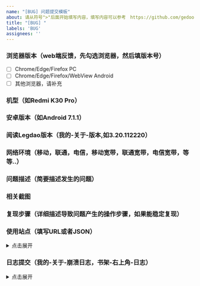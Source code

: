 ```yaml
---
name: "[BUG] 问题提交模板"
about: 请从符号">"后面开始填写内容，填写内容可以参考　https://github.com/gedoor/legado/issues/505　　　　　　　　　　　　　　　　　　　　
title: "[BUG] "
labels: 'BUG'
assignees: ''
---
```



### 浏览器版本（web端反馈，先勾选浏览器，然后填版本号）
* [ ] Chrome/Edge/Firefox PC
* [ ] Chrome/Edge/Firefox/WebView Android
* [ ] 其他浏览器，请补充
>

### 机型（如Redmi K30 Pro）
>


### 安卓版本（如Android 7.1.1）
>


### 阅读Legdao版本（我的-关于-版本,如3.20.112220）
>


### 网络环境（移动，联通，电信，移动宽带，联通宽带，电信宽带，等等..）
>


### 问题描述（简要描述发生的问题）
>


### 相关截图
>


### 复现步骤（详细描述导致问题产生的操作步骤，如果能稳定复现）
>


### 使用站点（填写URL或者JSON）
<details>
 <summary>点击展开</summary>
 <pre><code>


<pre></code>
</details>
<h3>日志提交（我的-关于-崩溃日志，书架-右上角-日志）</h3>
<details>
 <summary>点击展开</summary>
 <pre><code>


<pre></code>
</details>
